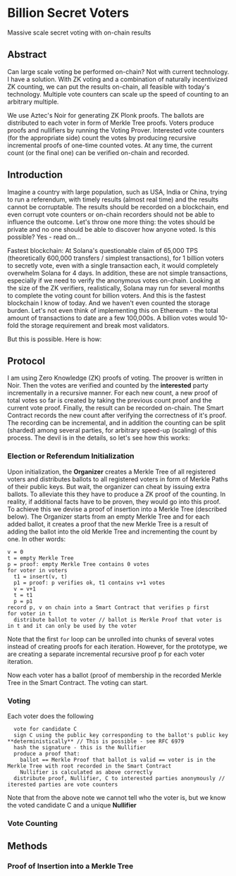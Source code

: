 # Billion Secret Voters
Massive scale secret voting with on-chain results

## Abstract

Can large scale voting be performed on-chain? Not with current technology. I have a solution. With ZK voting and a combination of naturally incentivized ZK counting, we can put the results on-chain, all feasible with 
today's technology. Multiple vote counters can scale up the speed of counting to an arbitrary multiple.

We use Aztec's Noir for generating ZK Plonk proofs. The ballots are distributed to each voter in form of Merkle Tree proofs. Voters produce proofs and nullifiers by running the Voting Prover. Interested vote counters 
(for the appropriate side) count the votes by producing recursive incremental proofs of one-time counted votes. At any time, the current count (or the final one) can be verified on-chain and recorded.

## Introduction

Imagine a country with large population, such as USA, India or China, trying to run a referendum, with timely results (almost real time) and the results cannot be corruptable. The results should be recorded on a 
blockchain, end even corrupt vote counters or on-chain recorders should not be able to influence the outcome. Let's throw one more thing: the votes should be private and no one should be able to discover how anyone 
voted. Is this possible? Yes - read on...

Fastest blockchain: At Solana's questionable claim of 65,000 TPS (theoretically 600,000 transfers / simplest transactions), for 1 billion voters to secretly vote, even with a single transaction each, it would completely
overwhelm Solana for 4 days. In addition, these are not simple transactions, especially if we need to verify the anonymous votes on-chain. Looking at the size of the ZK verifiers, realistically, Solana may run for 
several months to complete the voting count for billion voters. And this is the fastest blockchain I know of today. And we haven't even counted the storage burden. Let's not even think of implementing this on Ethereum -
the total amount of transactions to date are a few 100,000s. A billion votes would 10-fold the storage requirement and break most validators.

But this is possible. Here is how:

## Protocol

I am using Zero Knowledge (ZK) proofs of voting. The proover is written in Noir. Then the votes are verified and counted by the **interested** party incrementally in a recursive manner. For each new count, a new proof of total votes so far is created by taking the previous count proof and the current vote proof. Finally, the result can be recorded on-chain. The Smart Contract records the new count after verifying the correctness of it's proof. The recording can be incremental, and in addition the counting can be split (sharded) among several parties, for arbitrary speed-up (scaling) of this process. The devil is in the details, so let's see how this works:

### Election or Referendum Initialization

Upon initialization, the **Organizer** creates a Merkle Tree of all registered voters and distributes ballots to all registered voters in form of Merkle Paths of their public keys.
But wait, the organizer can cheat by issuing extra ballots. To alleviate this they have to produce a ZK proof of the counting. In reality, if additional facts have to be proven, they would go into this proof.
To achieve this we devise a proof of insertion into a Merkle Tree (described below). The Organizer starts from an empty Merkle Tree and for each added ballot, it creates a proof that the new Merkle Tree is a result
of adding the ballot into the old Merkle Tree and incrementing the count by one. In other words:
```
v = 0
t = empty Merkle Tree
p = proof: empty Merkle Tree contains 0 votes
for voter in voters
  t1 = insert(v, t)
  p1 = proof: p verifies ok, t1 contains v+1 votes
  v = v+1
  t = t1
  p = p1
record p, v on chain into a Smart Contract that verifies p first
for voter in t
  distribute ballot to voter // ballot is Merkle Proof that voter is in t and it can only be used by the voter
```

Note that the first ```for``` loop can be unrolled into chunks of several votes instead of creating proofs for each iteration. 
However, for the prototype, we are creating a separate incremental recursive proof p for each voter iteration. 

Now each voter has a ballot (proof of membership in the recorded Merkle Tree in the Smart Contract. The voting can start.

### Voting

Each voter does the following
```
  vote for candidate C
  sign C using the public key corresponding to the ballot's public key **deterministically** // This is possible - see RFC 6979
  hash the signature - this is the Nullifier
  produce a proof that:
    ballot == Merkle Proof that ballot is valid == voter is in the Merkle Tree with root recorded in the Smart Contract
    Nullifier is calculated as above correctly
  distribute proof, Nullifier, C to interested parties anonymously // iterested parties are vote counters
```

Note that from the above note we cannot tell who the voter is, but we know the voted candidate C and a unique **Nullifier**

### Vote Counting



## Methods

### Proof of Insertion into a Merkle Tree

